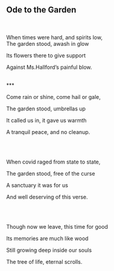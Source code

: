 ## **Ode to the Garden**  
<br>
<br>
When times were hard, and spirits low,  
<br>
The garden stood, awash in glow  

Its flowers there to give support  

Against Ms.Hallford’s painful blow.  

<br>
***
<br>

Come rain or shine, come hail or gale,  

The garden stood, umbrellas up  

It called us in, it gave us warmth  

A tranquil peace, and no cleanup.  

<br>
<br>

When covid raged from state to state,  

The garden stood, free of the curse  

A sanctuary it was for us  

And well deserving of this verse.  

<br>
<br>

Though now we leave, this time for good  

Its memories are much like wood  

Still growing deep inside our souls  

The tree of life, eternal scrolls.

